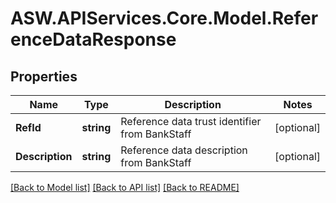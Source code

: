 # ASW.APIServices.Core.Model.ReferenceDataResponse
## Properties

Name | Type | Description | Notes
------------ | ------------- | ------------- | -------------
**RefId** | **string** | Reference data trust identifier from BankStaff | [optional] 
**Description** | **string** | Reference data description from BankStaff | [optional] 

[[Back to Model list]](../README.md#documentation-for-models) [[Back to API list]](../README.md#documentation-for-api-endpoints) [[Back to README]](../README.md)

